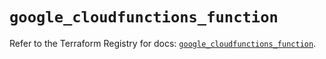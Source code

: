 # `google_cloudfunctions_function`

Refer to the Terraform Registry for docs: [`google_cloudfunctions_function`](https://registry.terraform.io/providers/hashicorp/google/6.3.0/docs/resources/cloudfunctions_function).

